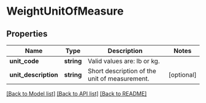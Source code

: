 # WeightUnitOfMeasure

## Properties
Name | Type | Description | Notes
------------ | ------------- | ------------- | -------------
**unit_code** | **string** | Valid values are: lb or kg. | 
**unit_description** | **string** | Short description of the unit of measurement. | [optional] 

[[Back to Model list]](../../README.md#documentation-for-models) [[Back to API list]](../../README.md#documentation-for-api-endpoints) [[Back to README]](../../README.md)

